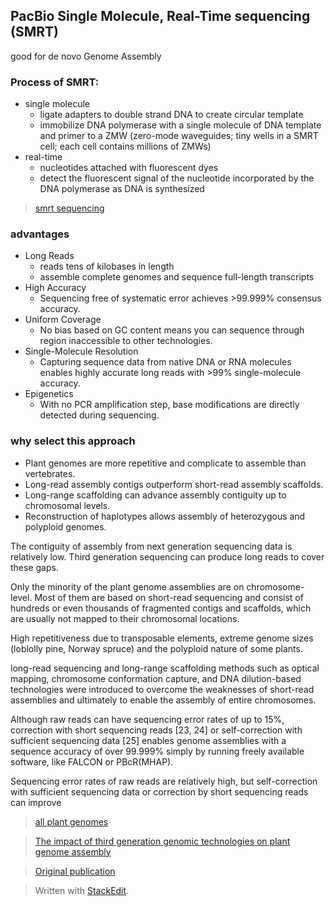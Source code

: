 ## PacBio Single Molecule, Real-Time sequencing (SMRT)
good for de novo Genome Assembly

### Process of SMRT:
- single molecule
	+ ligate adapters to double strand DNA to create circular template
	+ immobilize DNA polymerase with a single molecule of DNA template and primer to a ZMW (zero-mode waveguides; tiny wells in a SMRT cell; each cell contains millions of ZMWs)
- real-time
	+ nucleotides attached with fluorescent dyes
	+ detect the fluorescent signal of the nucleotide incorporated by the DNA polymerase as DNA is synthesized
> [smrt sequencing](https://www.pacb.com/smrt-science/smrt-sequencing/)

### advantages 
- Long Reads
	+ reads tens of kilobases in length	
	+ assemble complete genomes and sequence full-length transcripts
- High Accuracy
	+ Sequencing free of systematic error achieves >99.999% consensus accuracy.
- Uniform Coverage
	+ No bias based on GC content means you can sequence through region inaccessible to other technologies.
- Single-Molecule Resolution
	+ Capturing sequence data from native DNA or RNA molecules enables highly accurate long reads with >99% single-molecule accuracy.
- Epigenetics
	+ With no PCR amplification step, base modifications are directly detected during sequencing.

### why select this approach
- Plant genomes are more repetitive and complicate to assemble than vertebrates.
- Long-read assembly contigs outperform short-read assembly scaffolds.
- Long-range scaffolding can advance assembly contiguity up to chromosomal levels.
- Reconstruction of haplotypes allows assembly of heterozygous and polyploid genomes.

The contiguity of assembly from next generation sequencing data is relatively low. Third generation sequencing can produce long reads to cover these gaps.

Only the minority of the plant genome assemblies are on chromosome-level. Most of them are based on short-read sequencing and consist of hundreds or even thousands of fragmented contigs and scaffolds, which are usually not mapped to their chromosomal locations.

High repetitiveness due to transposable elements, extreme genome sizes (loblolly pine, Norway spruce) and the polyploid nature of some plants. 

long-read sequencing and long-range scaffolding methods such as optical mapping, chromosome conformation capture, and DNA dilution-based technologies were introduced to overcome the weaknesses of short-read assemblies and ultimately to enable the assembly of entire chromosomes.

Although raw reads can have sequencing error rates of up to 15%, correction with short sequencing reads [23, 24] or self-correction with sufficient sequencing data [25] enables genome assemblies with a sequence accuracy of over 99.999% simply by running freely available software, like FALCON or PBcR(MHAP).

Sequencing error rates of raw reads are relatively high, but self-correction with sufficient sequencing data or correction by short sequencing reads can improve 


>[all plant genomes](https://www.plabipd.de/plant_genomes_pa.ep)

> [The impact of third generation genomic technologies on plant genome assembly](https://www.sciencedirect.com/science/article/pii/S1369526616301315#!)

> [Original publication](https://science.sciencemag.org/content/323/5910/133/tab-pdf)

> Written with [StackEdit](https://stackedit.io/).
<!--stackedit_data:
eyJoaXN0b3J5IjpbMTQ1MzgwMTI4MywtOTczMTI4MjA4LC0xND
cwMTAzMTYyLDExODMxMzQ0MzYsMTAzNDI0OTQ0Miw1MjY2NTA4
OTEsLTM1Njk3MzEyNiw2OTA0NzI4MDUsMzcwNjExNjc5LDEwMj
U1MDYxNDgsLTM0NDIyNTk5OSwtMzU0MTI3NTE0LDE2MzkwMzQz
MTQsLTE0OTY4NDc2MDQsMTA0MzY1NTUxOCwtMTU4Nzg4MTQ1Ni
wtMjExOTc2MDk3OF19
-->